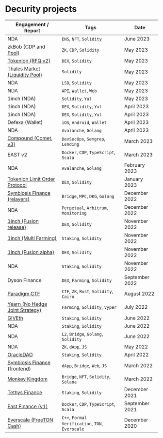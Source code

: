 # Decurity projects

| Engagement / Report                                                                                                                         | Tags                                             | Date           |
|---------------------------------------------------------------------------------------------------------------------------------------------|--------------------------------------------------|----------------|
| NDA                                                                                                                                         | `ENS`, `NFT`, `Solidity`                         | June 2023      |
| [zkBob (CDP and Pool)](https://github.com/decurity/audits/blob/master/zkBob/zkbob-contracts-cdp-audit-report-1.1.pdf)                       | `ZK`, `CDP`, `Solidity`                          | May 2023       |
| [Tokenlon (RFQ v2)](https://github.com/decurity/audits/blob/master/Tokenlon/tokenlon-rfqv2-audit-report-1.1.pdf)                            | `DEX`, `Solidity`                                | May 2023       |
| [Thales Market (Liquidity Pool)](https://github.com/decurity/audits/blob/master/tokenlon/thales-market-liquidity-pool-audit-report-1.1.pdf) | `Solidity`                                       | May 2023       |
| NDA                                                                                                                                         | `LSD`, `Solidity`                                | May 2023       |
| NDA                                                                                                                                         | `API`, `Wallet`, `Web`                           | May 2023       |
| 1inch (NDA)                                                                                                                                 | `Solidity`, `Yul`                                | May 2023       |
| 1inch (NDA)                                                                                                                                 | `DEX`, `Solidity`, `Yul`                         | April 2023     |
| 1inch (NDA)                                                                                                                                 | `DEX`, `Solidity`, `Yul`                         | April 2023     |
| Defexa (Wallet)                                                                                                                             | `iOS`, `Android`, `Wallet`                       | April 2023     |
| NDA                                                                                                                                         | `Avalanche`, `Golang`                            | April 2023     |
| [Compound (Comet, v3)](https://github.com/compound-finance/comet/pull/742)                                                                  | `DevSecOps`, `Semgrep`, `Lending`                | March 2023     |
| EAST v2                                                                                                                                     | `Docker`, `CDP`, `TypeScript`, `Scala`           | March 2023     |
| NDA                                                                                                                                         | `Avalanche`, `Golang`                            | February 2023  |
| [Tokenlon Limit Order Protocol](https://github.com/decurity/audits/blob/master/Tokenlon/tokenlon-limit-order-audit-report-1.1.pdf)          | `DEX`, `Solidity`                                | January 2023   |
| [Symbiosis Finance (relayers)](https://github.com/decurity/audits/blob/master/Symbiosis/symbiosis-finance-relayers-audit-report-1.1.pdf)    | `Bridge`, `MPC`, `DKG`, `Golang`                 | December 2022  |
| NDA                                                                                                                                         | `Perpetual`, `Arbitrum`, `Monitoring`            | December 2022  |
| [1inch (Fusion release)](https://github.com/decurity/audits/blob/master/1inch/1inch-fusion-mode-audit-report-2.1.pdf)                       | `DEX`, `Solidity`                                | November 2022  |
| [1inch (Multi Farming)](https://github.com/decurity/audits/blob/master/1inch/1inch-farming-audit-report-1.0.pdf)                            | `Staking`, `Solidity`                            | November 2022  |
| [1inch (Fusion alpha)](https://github.com/decurity/audits/blob/master/1inch/1inch-fusion-mode-audit-report-1.1.pdf)                         | `DEX`, `Solidity`                                | November 2022  |
| NDA                                                                                                                                         | `Staking`, `Solidity`                            | November 2022  |
| Dyson Finance                                                                                                                               | `DEX`, `Farming`, `Solidity`                     | September 2022 |
| [Paradigm CTF](https://blog.decurity.io/stealing-gas-tokens-from-the-gsn-enabled-multisig-a15ddd313aa)                                      | `CTF`, `ZK`, `Rust`, `Solidity`, `Cairo`         | August 2022    |
| [Yearn (No Hedge Joint Strategy)](https://github.com/decurity/audits/blob/master/Yearn/yearn-univ3stablesjoint-audit-report-1.0.pdf)        | `Farming`, `Solidity`, `Vyper`                   | July 2022      |
| [GIVEth](https://blog.decurity.io/all-your-staking-rewards-are-belong-to-us-f53d5bd60989)                                                   | `Staking`, `Solidity`                            | June 2022      |
| NDA                                                                                                                                         | `Staking`, `Solidity`                            | June 2022      |
| NDA                                                                                                                                         | `L2`, `Bridge`, `Golang`, `Solidity`             | June 2022      |
| NDA                                                                                                                                         | `ZK`, `dApp`, `JS`                               | May 2022       |
| [OracleDAO](https://github.com/decurity/audits/blob/master/OracleDAO/oracle-dao-security-audit-report-1.0.pdf)                              | `Staking`, `Solidity`                            | April 2022     |
| [Symbiosis Finance (frontend)](https://github.com/decurity/audits/blob/master/Symbiosis/symbiosis-finance-frontend-audit-report-1.1.pdf)    | `dApp`, `Bridge`, `Web`, `JS`                    | March 2022     |
| [Monkey Kingdom](https://github.com/decurity/audits/blob/master/MonkeyKingdom/monkeykingdom-security-audit-report-1.0.pdf)                  | `Bridge`, `NFT`, `Solidity`, `Solana`            | March 2022     |
| [Tethys Finance](https://github.com/decurity/audits/blob/master/TethysFinance/tethys-finance-security-audit-report-1.0.pdf)                 | `Staking`, `Solidity`                            | December 2021  |
| [East Finance (v1)](https://github.com/decurity/audits/blob/master/EastFinance/east-finance-audit-report-1.0.pdf)                           | `Docker`, `CDP`, `TypeScript`, `Scala`           | September 2021 |
| [Everscale (FreeTON Cash)](https://github.com/decurity/audits/blob/master/TON/ton-verification-report-1.1.pdf)                              | `C++`, `Formal Verification`, `TON`, `Everscale` | December 2020  |